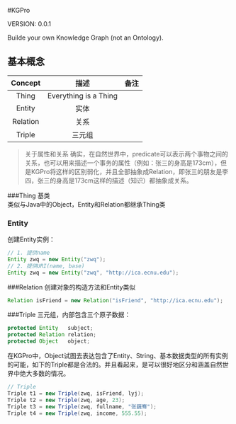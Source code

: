#KGPro

VERSION: 0.0.1

Builde your own Knowledge Graph (not an Ontology).

## 基本概念
|Concept   |      描述             |      备注                |
|:--------:|:--------------------:|:------------------------|
|Thing     |Everything is a Thing |                         |
|Entity    |实体                   |                         |
|Relation  |关系                   |                         |
|Triple    |三元组                 |                         |

> 关于属性和关系
确实，在自然世界中，predicate可以表示两个事物之间的关系，也可以用来描述一个事务的属性（例如：张三的身高是173cm），但是KGPro将这样的区别弱化，并且全部抽象成Relation，即张三的朋友是李四，张三的身高是173cm这样的描述（知识）都抽象成关系。


###Thing
基类  
类似与Java中的Object，Entity和Relation都继承Thing类  

### Entity
创建Entity实例：

```Java
// 1. 提供name
Entity zwq = new Entity("zwq");
// 2. 提供URI(name, base)
Entity zwq = new Entity("zwq", "http://ica.ecnu.edu");
```

###Relation
创建对象的构造方法和Entity类似  
```Java
Relation isFriend = new Relation("isFriend", "http://ica.ecnu.edu");
```

###Triple
三元组，内部包含三个原子数据：
```Java
protected Entity   subject;
protected Relation relation;
protected Object   object;
```
在KGPro中，Object试图去表达包含了Entity、String、基本数据类型的所有实例的可能，如下的Triple都是合法的。并且看起来，是可以很好地区分和涵盖自然世界中绝大多数的情况。
```Java
// Triple
Triple t1 = new Triple(zwq, isFriend, lyj);
Triple t2 = new Triple(zwq, age, 23);
Triple t3 = new Triple(zwq, fullname, "张巍骞");
Triple t4 = new Triple(zwq, income, 555.55);
```
